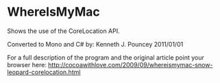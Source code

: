 WhereIsMyMac
============

Shows the use of the CoreLocation API.

Converted to Mono and C# by:  Kenneth J. Pouncey 2011/01/01

For a full description of the program and the original article point your browser here:
http://cocoawithlove.com/2009/09/whereismymac-snow-leopard-corelocation.html
